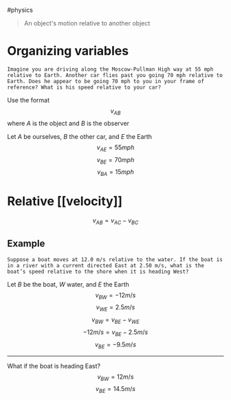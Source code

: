 #physics

> An object's motion relative to another object

# Organizing variables
	Imagine you are driving along the Moscow-Pullman High way at 55 mph relative to Earth. Another car flies past you going 70 mph relative to Earth. Does he appear to be going 70 mph to you in your frame of reference? What is his speed relative to your car?

Use the format
$$ v_{AB} $$
where *A* is the object and *B* is the observer

Let *A* be ourselves, *B* the other car, and *E* the Earth
$$ v_{AE} = 55mph $$
$$ v_{BE} = 70mph $$
$$ v_{BA} = 15mph $$

# Relative [[velocity]]
$$ v_{AB} = v_{AC} - v_{BC} $$

## Example
	Suppose a boat moves at 12.0 m/s relative to the water. If the boat is in a river with a current directed East at 2.50 m/s, what is the boat’s speed relative to the shore when it is heading West?

Let *B* be the boat, *W* water, and *E* the Earth
$$ v_{BW} = -12m/s $$
$$ v_{WE} = 2.5m/s $$
$$ v_{BW} = v_{BE} - v_{WE} $$
$$ -12m/s = v_{BE} - 2.5m/s $$
$$ v_{BE} = -9.5m/s $$

---

What if the boat is heading East?
$$ v_{BW} = 12m/s $$
$$ v_{BE} = 14.5m/s $$